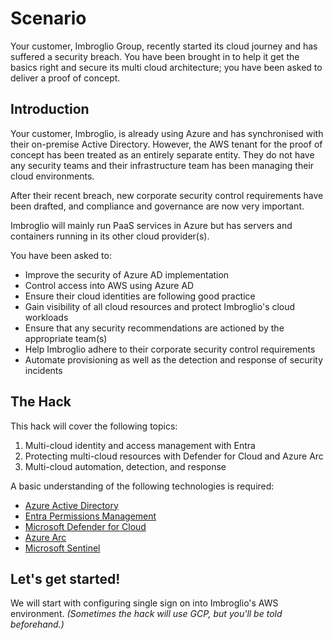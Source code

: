 # Scenario
Your customer, Imbroglio Group, recently started its cloud journey and has suffered a security breach. You have been brought in to help it get the basics right and secure its multi cloud architecture; you have been asked to deliver a proof of concept.

## Introduction
Your customer, Imbroglio, is already using Azure and has synchronised with their on-premise Active Directory. However, the AWS tenant for the proof of concept has been treated as an entirely separate entity. They do not have any security teams and their infrastructure team has been managing their cloud environments. 

After their recent breach, new corporate security control requirements have been drafted, and compliance and governance are now very important.

Imbroglio will mainly run PaaS services in Azure but has servers and containers running in its other cloud provider(s). 

You have been asked to:
 - Improve the security of Azure AD implementation
 - Control access into AWS using Azure AD
 - Ensure their cloud identities are following good practice
 - Gain visibility of all cloud resources and protect Imbroglio's cloud workloads
 - Ensure that any security recommendations are actioned by the appropriate team(s)
 - Help Imbroglio adhere to their corporate security control requirements 
 - Automate provisioning as well as the detection and response of security incidents


## The Hack
This hack will cover the following topics:
1. Multi-cloud identity and access management with Entra
2. Protecting multi-cloud resources with Defender for Cloud and Azure Arc
3. Multi-cloud automation, detection, and response

A basic understanding of the following technologies is required:
 - [Azure Active Directory](https://learn.microsoft.com/en-gb/azure/active-directory/fundamentals/active-directory-whatis)
 - [Entra Permissions Management](https://learn.microsoft.com/en-us/azure/active-directory/cloud-infrastructure-entitlement-management/overview)
 - [Microsoft Defender for Cloud](https://learn.microsoft.com/en-us/azure/defender-for-cloud/defender-for-cloud-introduction)
 - [Azure Arc](https://learn.microsoft.com/en-us/azure/azure-arc/overview)
 - [Microsoft Sentinel](https://learn.microsoft.com/en-gb/azure/sentinel/overview)

## Let's get started!
We will start with configuring single sign on into Imbroglio's AWS environment. *(Sometimes the hack will use GCP, but you'll be told beforehand.)*
